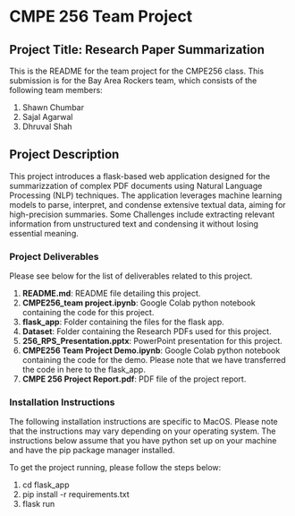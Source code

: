 # CMPE 256 Team Project

## Project Title: Research Paper Summarization

This is the README for the team project for the CMPE256 class. This submission is for the Bay Area Rockers team, which consists of the following team members:

1. Shawn Chumbar
2. Sajal Agarwal
3. Dhruval Shah

## Project Description

This project introduces a flask-based web application designed for the summarizzation of complex PDF documents using Natural Language Processing (NLP) techniques. The application leverages machine learning models to parse, interpret, and condense extensive textual data, aiming for high-precision summaries. Some Challenges include extracting relevant information from unstructured text and condensing it without losing essential meaning.

### Project Deliverables

Please see below for the list of deliverables related to this project.

1. **README.md**: README file detailing this project.
2. **CMPE256_team project.ipynb**: Google Colab python notebook containing the code for this project.
3. **flask_app**: Folder containing the files for the flask app.
4. **Dataset**: Folder containing the Research PDFs used for this project.
5. **256_RPS_Presentation.pptx**: PowerPoint presentation for this project.
6. **CMPE256 Team Project Demo.ipynb**: Google Colab python notebook containing the code for the demo. Please note that we have transferred the code in here to the flask_app.
7. **CMPE 256 Project Report.pdf**: PDF file of the project report.

### Installation Instructions

The following installation instructions are specific to MacOS. Please note that the instructions may vary depending on your operating system.
The instructions below assume that you have python set up on your machine and have the pip package manager installed.

To get the project running, please follow the steps below:

1. cd flask_app
2. pip install -r requirements.txt
3. flask run
